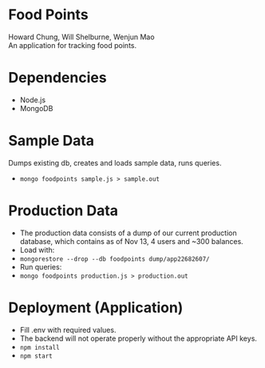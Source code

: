 Food Points
====
Howard Chung, Will Shelburne, Wenjun Mao  
An application for tracking food points.

Dependencies
====
* Node.js
* MongoDB

Sample Data
====
Dumps existing db, creates and loads sample data, runs queries.
* `mongo foodpoints sample.js > sample.out`

Production Data
====
* The production data consists of a dump of our current production database, which contains as of Nov 13, 4 users and ~300 balances.  
* Load with:
* `mongorestore --drop --db foodpoints dump/app22682607/`
* Run queries:
* `mongo foodpoints production.js > production.out`

Deployment (Application)
====
* Fill .env with required values.  
* The backend will not operate properly without the appropriate API keys.
* `npm install`
* `npm start`

